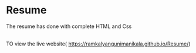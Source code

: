 # Resume

The resume has done with complete HTML and Css

<br> TO view the live website( https://ramkalyangunimanikala.github.io/Resume/)